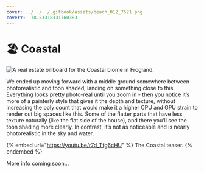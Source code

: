```yaml
---
cover: ../../../.gitbook/assets/beach_012_7521.png
coverY: -78.53318331760383
---
```


# 🏖 Coastal

![A real estate billboard for the Coastal biome in Frogland. ](https://imgur.com/5SCKcwU.jpg)

We ended up moving forward with a middle ground somewhere between photorealistic and toon shaded, landing on something close to this. Everything looks pretty photo-real until you zoom in - then you notice it’s more of a painterly style that gives it the depth and texture, without increasing the poly count that would make it a higher CPU and GPU strain to render out big spaces like this. Some of the flatter parts that have less texture naturally (like the flat side of the house), and there you’ll see the toon shading more clearly. In contrast, it’s not as noticeable and is nearly photorealistic in the sky and water.

{% embed url="https://youtu.be/r7d_Tfg6cHU" %}
The Coastal teaser.&#x20;
{% endembed %}

More info coming soon...
